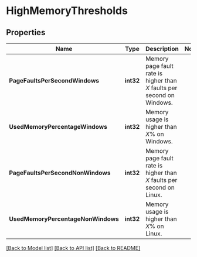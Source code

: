 # HighMemoryThresholds

## Properties

Name | Type | Description | Notes
------------ | ------------- | ------------- | -------------
**PageFaultsPerSecondWindows** | **int32** | Memory page fault rate is higher than *X* faults per second on Windows. | 
**UsedMemoryPercentageWindows** | **int32** | Memory usage is higher than *X*% on Windows. | 
**PageFaultsPerSecondNonWindows** | **int32** | Memory page fault rate is higher than *X* faults per second on Linux. | 
**UsedMemoryPercentageNonWindows** | **int32** | Memory usage is higher than *X*% on Linux. | 

[[Back to Model list]](../README.md#documentation-for-models) [[Back to API list]](../README.md#documentation-for-api-endpoints) [[Back to README]](../README.md)


